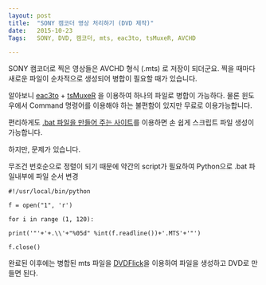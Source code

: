 ```yaml
---
layout: post
title:  "SONY 캠코더 영상 처리하기 (DVD 제작)"
date:   2015-10-23
Tags:   SONY, DVD, 캠코더, mts, eac3to, tsMuxeR, AVCHD

---
```


SONY 캠코더로 찍은 영상들은 AVCHD 형식 (.mts) 로 저장이 되더군요. 찍을 때마다 새로운 파일이 순차적으로 생성되어 병합이 필요할 때가 있습니다.

알아보니 [eac3to](http://www.videohelp.com/software/eac3to) + [tsMuxeR](http://www.videohelp.com/software/eac3to) 을 이용하여 하나의 파일로 병합이 가능하다. 물론 윈도우에서 Command 명령어를 이용해야 하는 불편함이 있지만 무료로 이용가능합니다.

편리하게도 [.bat 파일을 만들어 주는 사이트](http://avchdvideos.blogspot.kr/p/creating-batch-file.html)를 이용하면 손 쉽게 스크립트 파일 생성이 가능합니다.

하지만, 문제가 있습니다.

무조건 번호순으로 정렬이 되기 때문에 약간의 script가 필요하여 Python으로 .bat 파일내부에 파일 순서 변경

    #!/usr/local/bin/python
    
    f = open("1", 'r')

    for i in range (1, 120):
    
    print('"'+'+.\\'+"%05d" %int(f.readline())+'.MTS'+'"')

    f.close()


완료된 이후에는 병합된 mts 파일을 [DVDFlick](http://www.dvdflick.net)을 이용하여 파일을 생성하고 DVD로 만들면 된다.

